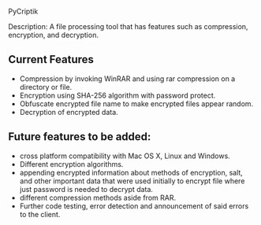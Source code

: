 PyCriptik

Description: A file processing tool that has features such as compression, encryption, and decryption. 

Current Features 
----------------------------
- Compression by invoking WinRAR and using rar compression on a directory or file. 
- Encryption using SHA-256 algorithm with password protect. 
- Obfuscate encrypted file name to make encrypted files appear random.
- Decryption of encrypted data. 

Future features to be added:
----------------------------
- cross platform compatibility with Mac OS X, Linux and Windows. 
- Different encryption algorithms. 
- appending encrypted information about methods of encryption, salt, and other important data that were used initially to encrypt file where just password is needed to decrypt data. 
- different compression methods aside from RAR. 
- Further code testing, error detection and announcement of said errors to the client. 